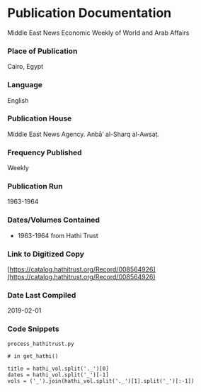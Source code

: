 # Publication Documentation
Middle East News Economic Weekly of World and Arab Affairs

### Place of Publication
Cairo, Egypt

### Language
English

### Publication House
Middle East News Agency. Anbāʼ al-Sharq al-Awsaṭ.

### Frequency Published
Weekly

### Publication Run
1963-1964

### Dates/Volumes Contained
- 1963-1964 from Hathi Trust

### Link to Digitized Copy
[https://catalog.hathitrust.org/Record/008564926](https://catalog.hathitrust.org/Record/008564926)

### Date Last Compiled
2019-02-01

### Code Snippets
`process_hathitrust.py`
```
# in get_hathi()

title = hathi_vol.split('._')[0]
dates = hathi_vol.split('_')[-1]
vols = ('_').join(hathi_vol.split('._')[1].split('_')[:-1])
              
```
